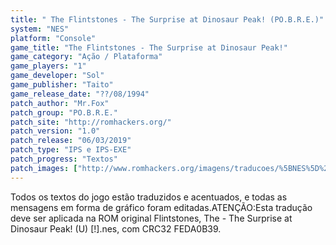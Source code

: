```yaml
---
title: " The Flintstones - The Surprise at Dinosaur Peak! (PO.B.R.E.)"
system: "NES"
platform: "Console"
game_title: "The Flintstones - The Surprise at Dinosaur Peak!"
game_category: "Ação / Plataforma"
game_players: "1"
game_developer: "Sol"
game_publisher: "Taito"
game_release_date: "??/08/1994"
patch_author: "Mr.Fox"
patch_group: "PO.B.R.E."
patch_site: "http://romhackers.org/"
patch_version: "1.0"
patch_release: "06/03/2019"
patch_type: "IPS e IPS-EXE"
patch_progress: "Textos"
patch_images: ["http://www.romhackers.org/imagens/traducoes/%5BNES%5D%20The%20Flintstones%20-%20The%20Surprise%20at%20Dinosaur%20Peak%20-%20POBRE%20-%201.png","http://www.romhackers.org/imagens/traducoes/%5BNES%5D%20The%20Flintstones%20-%20The%20Surprise%20at%20Dinosaur%20Peak%20-%20POBRE%20-%202.png","http://www.romhackers.org/imagens/traducoes/%5BNES%5D%20The%20Flintstones%20-%20The%20Surprise%20at%20Dinosaur%20Peak%20-%20POBRE%20-%203.png"]
---
```

Todos os textos do jogo estão traduzidos e acentuados, e todas as mensagens em forma de gráfico foram editadas.ATENÇÃO:Esta tradução deve ser aplicada na ROM original Flintstones, The - The Surprise at Dinosaur Peak! (U) [!].nes, com CRC32 FEDA0B39.